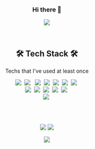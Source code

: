 <h3 align="center">Hi there 👋</h3>
<p align = "center">
  <a href="https://hits.seeyoufarm.com"><img src="https://hits.seeyoufarm.com/api/count/incr/badge.svg?url=https%3A%2F%2Fgithub.com%2Fkimssumin&count_bg=%23F5CBF8&title_bg=%235A4C5F&icon=smugmug.svg&icon_color=%23FFF9F9&title=visit&edge_flat=false"/>     </a>
  
</p>


<br>
<h2 align="center">🛠 Tech Stack 🛠</h2>

<p align="center"> Techs that I've used at least once </p>

<p align="center">
  <img src="https://img.shields.io/badge/Python-3766AB?style=flat-square&logo=Python&logoColor=white"/></a>&nbsp 
  <img src="https://img.shields.io/badge/Java-007396?style=flat-square&logo=Java&logoColor=white"/> </a>&nbsp 
  <img src="https://img.shields.io/badge/C-A8B9CC?style=flat-square&logo=C&logoColor=white"/></a>&nbsp 
  <img src="https://img.shields.io/badge/Javascript-ffb13b?style=flat-square&logo=javascript&logoColor=white"/></a>&nbsp 
  <img src="https://img.shields.io/badge/CSS-1572B6?style=flat-square&logo=css3&logoColor=white"/></a>&nbsp 
  <img src="https://img.shields.io/badge/Linux-FCC624?style=flat-square&logo=Linux&logoColor=white"/></a>&nbsp
  <img src="https://img.shields.io/badge/Node.js-339933?style=flat-square&logo=Node.js&logoColor=white"/></a>&nbsp 
  <br>
  <img src="https://img.shields.io/badge/Mysql-E6B91E?style=flat-square&logo=MySql&logoColor=white"/></a>&nbsp 
  <img src="https://img.shields.io/badge/HTML-E34F26?style=flat-square&logo=HTML5&logoColor=white"/></a>&nbsp 
  <img src="https://img.shields.io/badge/Bootstrap-7952B3?style=flat-square&logo=Bootstrap&logoColor=white"/></a>&nbsp 
  <img src="https://img.shields.io/badge/PyTorch-EE4C2C?style=flat-square&logo=PyTorch&logoColor=white"/></a>&nbsp 
  <img src="https://img.shields.io/badge/TensorFlow-FF6F00?style=flat-square&logo=TensorFlow&logoColor=white"/></a>&nbsp 
  <br>
  <img src="https://img.shields.io/badge/React-61DAFB?style=flat-square&logo=React&logoColor=white"/></a>&nbsp 
  
</p>
<br>
<br>
<p align="center">
<img src="https://img.shields.io/badge/About.me > -302E31?style=for-the-badge&logo=About.me&logoColor=white"/></h3> <a href="https://velog.io/@ssumdev"><img src="https://img.shields.io/badge/Tech%20Blog-11B48A?style=for-the-badge&logo=Velog&logoColor=white&link=https://ssummin.tistory.com"/></a>

</p>
<p align = "center">
  <img src = "http://mazassumnida.wtf/api/v2/generate_badge?boj=ksumin0730">
  <!-- [![Solved.ac Profile](http://mazassumnida.wtf/api/v2/generate_badge?boj=ksumin0730)](https://solved.ac/ksumin0730) -->
</p>

